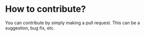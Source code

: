 # How to contribute?
You can contribute by simply making a pull request. This can be a suggestion, bug fix, etc.
